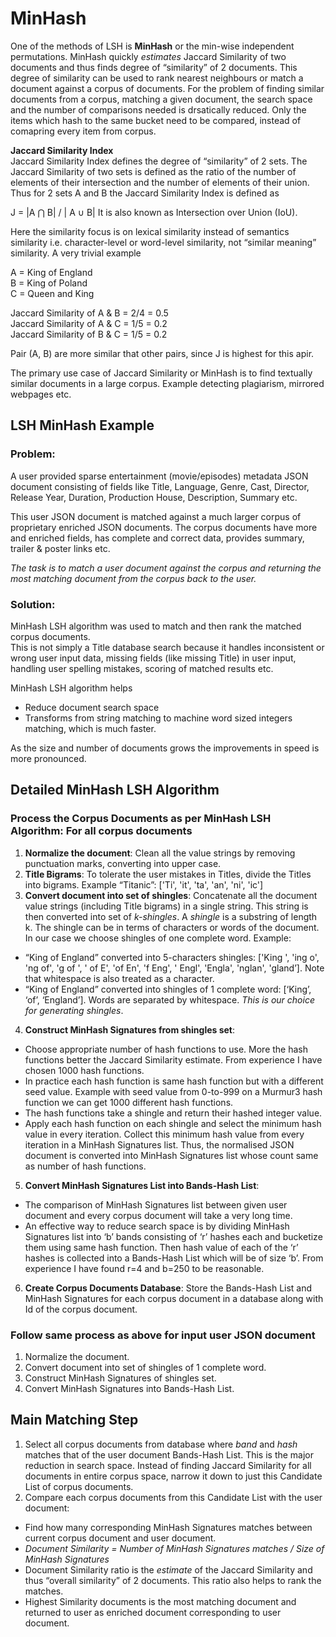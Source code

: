 # MinHash
One of the methods of LSH is **MinHash** or the min-wise independent permutations. MinHash quickly *estimates* Jaccard Similarity of two documents and thus finds degree of
“similarity” of 2 documents. This degree of similarity can be used to rank nearest neighbours or match a document against a corpus of documents. For the problem of
finding similar documents from a corpus, matching a given document, the search space and the number of comparisons needed is drsatically reduced. Only the items which hash to the same
bucket need to be compared, instead of comapring every item from corpus. 

**Jaccard Similarity Index**  
Jaccard Similarity Index defines the degree of “similarity” of 2 sets. The Jaccard Similarity of two sets is defined as the ratio of the number of elements of their intersection and the number of elements of their union. Thus for 2 sets A and B the Jaccard Similarity Index is defined as 

J = |A ⋂ B| / | A ∪ B|  It is also known as Intersection over Union (IoU). 

Here the similarity focus is on lexical similarity instead of semantics similarity i.e. character-level or word-level similarity, not “similar meaning” similarity. A very trivial example 

A = King of England  
B = King of Poland  
C = Queen and King  

Jaccard Similarity of A & B = 2/4 = 0.5  
Jaccard Similarity of A & C = 1/5 = 0.2  
Jaccard Similarity of B & C = 1/5 = 0.2  

Pair (A, B) are more similar that other pairs, since J is highest for this apir.

The primary use case of Jaccard Similarity or MinHash is to find textually similar documents in a large corpus. Example detecting plagiarism, mirrored webpages etc. 

## LSH MinHash Example  
### Problem:
A user provided sparse entertainment (movie/episodes) metadata JSON document consisting of fields like Title, Language, Genre, Cast, Director, Release Year, Duration, Production House, Description, Summary etc. 

This user JSON document is matched against a much larger corpus of proprietary enriched JSON documents. The corpus documents have more and enriched fields, has complete and correct data, provides summary, trailer & poster links etc.

*The task is to match a user document against the corpus and returning the most matching document from the corpus back to the user.*

### Solution:
MinHash LSH algorithm was used to match and then rank the matched corpus documents.  
This is not simply a Title database search because it handles inconsistent or wrong user input data, missing fields (like missing Title) in user input, handling user spelling mistakes, scoring of matched results etc. 

MinHash LSH algorithm helps
- Reduce document search space
- Transforms from string matching to machine word sized integers matching, which is much faster. 

As the size and number of documents grows the improvements in speed is more pronounced.

## Detailed MinHash LSH Algorithm 
### Process the Corpus Documents as per MinHash LSH Algorithm:  For all corpus documents  
1. **Normalize the document**: Clean all the value strings by removing punctuation marks, converting into upper case.
2. **Title Bigrams**: To tolerate the user mistakes in Titles, divide the Titles into bigrams. Example “Titanic”: ['Ti', 'it', 'ta', 'an', 'ni', 'ic']
3. **Convert document into set of shingles**: Concatenate all the document value strings (including Title bigrams) in a single string. This string is then converted into set of *k-shingles*. A *shingle* is a substring of length k. The shingle can be in terms of characters or words of the document. In our case we choose shingles of one complete word. Example:
- “King of England” converted into 5-characters shingles: ['King ', 'ing o', 'ng of', 'g of ', ' of E', 'of En', 'f Eng', ' Engl', 'Engla', 'nglan', 'gland’]. Note that whitespace is also treated as a character.
- “King of England” converted into shingles of 1 complete word: [‘King’, ‘of’, ‘England’]. Words are separated by whitespace. *This is our choice for generating shingles*.
4. **Construct MinHash Signatures from shingles set**:
- Choose appropriate number of hash functions to use. More the hash functions better the Jaccard Similarity estimate. From experience I have chosen 1000 hash functions. 
- In practice each hash function is same hash function but with a different seed value. Example with seed value from 0-to-999 on a Murmur3 hash function we can get 1000 different hash functions.
- The hash functions take a shingle and return their hashed integer value.
- Apply each hash function on each shingle and select the minimum hash value in every iteration. Collect this minimum hash value from every iteration in a MinHash Signatures list. Thus, the normalised JSON document is converted into MinHash Signatures list whose count same as number of hash functions.
5. **Convert MinHash Signatures List into Bands-Hash List**: 
- The comparison of MinHash Signatures list between given user document and every corpus document will take a very long time. 
- An effective way to reduce search space is by dividing MinHash Signatures list into ‘b’ bands consisting of ‘r’ hashes each and bucketize them using same hash function. Then hash value of each of the ‘r’ hashes is collected into a Bands-Hash List which will be of size ‘b’. From experience I have found r=4 and b=250 to be reasonable.
6. **Create Corpus Documents Database**: Store the Bands-Hash List and MinHash Signatures for each corpus document in a database along with Id of the corpus document.

### Follow same process as above for input user JSON document
1. Normalize the document.
2. Convert document into set of shingles of 1 complete word.
3. Construct MinHash Signatures of shingles set.
4. Convert MinHash Signatures into Bands-Hash List.

## Main Matching Step
1. Select all corpus documents from database where *band* and *hash* matches that of the user document Bands-Hash List. This is the major reduction in search space. Instead of finding Jaccard Similarity for all documents in entire corpus space, narrow it down to just this Candidate List of corpus documents.
2. Compare each corpus documents from this Candidate List with the user document:
- Find how many corresponding MinHash Signatures matches between current corpus document and user document.
- *Document Similarity = Number of MinHash Signatures matches / Size of MinHash Signatures*
- Document Similarity ratio is the *estimate* of the Jaccard Similarity and thus “overall similarity” of 2 documents. This ratio also helps to rank the matches.
- Highest Similarity documents is the most matching document and returned to user as enriched document corresponding to user document.


